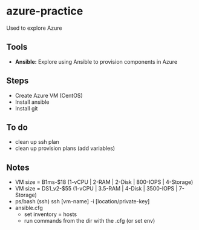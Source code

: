 # azure-practice

Used to explore Azure

## Tools

* **Ansible:** Explore using Ansible to provision components in Azure

## Steps

* Create Azure VM (CentOS)
* Install ansible
* Install git

## To do

* clean up ssh plan
* clean up provision plans (add variables)

## Notes

* VM size = B1ms-$18 (1-vCPU | 2-RAM | 2-Disk | 800-IOPS | 4-Storage)
* VM size = DS1_v2-$55 (1-vCPU | 3.5-RAM | 4-Disk | 3500-IOPS | 7-Storage)
* ps/bash (ssh) ssh [vm-name] -i [location/private-key]
* ansible.cfg
  * set inventory = hosts
  * run commands from the dir with the .cfg (or set env)